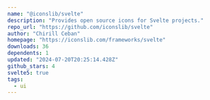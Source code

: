 ```yaml
---
name: "@iconslib/svelte"
description: "Provides open source icons for Svelte projects."
repo_url: "https://github.com/iconslib/svelte"
author: "Chirill Ceban"
homepage: "https://iconslib.com/frameworks/svelte"
downloads: 36
dependents: 1
updated: "2024-07-20T20:25:14.428Z"
github_stars: 4
svelte5: true
tags: 
  - ui
---
```

